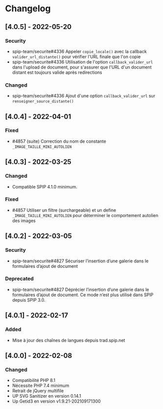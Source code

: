 # Changelog

## [4.0.5] - 2022-05-20

### Security

- spip-team/securite#4336 Appeler `copie_locale()` avec la callback `valider_url_distante()` pour vérifier l'URL finale que l'on copie
- spip-team/securite#4336 Utilisation de l'option `callback_valider_url` dans l'upload de document, pour s'assurer que l'URL d'un document distant est toujours valide après redirections

### Changed

- spip-team/securite#4336 Ajout d'une option `callback_valider_url` sur `renseigner_source_distante()`


## [4.0.4] - 2022-04-01

### Fixed

- #4857 (suite) Correction du nom de constante `_IMAGE_TAILLE_MINI_AUTOLIEN`


## [4.0.3] - 2022-03-25

### Changed

- Compatible SPIP 4.1.0 minimum.

### Fixed

- #4857 Utiliser un filtre (surchargeable) et un define `_IMAGE_TAILLE_MINI_AUTOLIEN` pour déterminer le comportement autolien des images


## [4.0.2] - 2022-03-05

### Security

- spip-team/securite#4827 Sécuriser l’insertion d’une galerie dans le formulaires d’ajout de document

### Deprecated

- spip-team/securite#4827 Déprécier l’insertion d’une galerie dans le formulaires d’ajout de document. Ce mode n’est plus utilisé dans SPIP depuis SPIP 3.0.


## [4.0.1] - 2022-02-17

### Added

- Mise à jour des chaînes de langues depuis trad.spip.net


## [4.0.0] - 2022-02-08

### Changed

- Compatibilité PHP 8.1
- Nécessite PHP 7.4 minimum
- Retrait de jQuery multifile
- UP SVG Sanitizer en version 0.14.1
- Up Getid3 en version v1.9.21-202109171300
